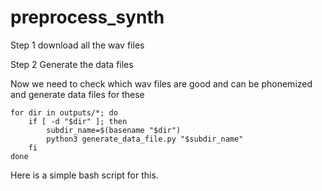 # preprocess_synth

Step 1 download all the wav files




Step 2 Generate the data files

Now we need to check which wav files are good and can be phonemized and generate data files for these

```
for dir in outputs/*; do
    if [ -d "$dir" ]; then
        subdir_name=$(basename "$dir")
        python3 generate_data_file.py "$subdir_name"
    fi
done
```

Here is a simple bash script for this. 
